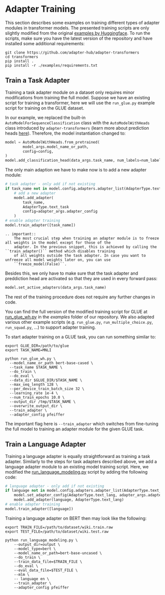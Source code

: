 # Adapter Training

This section describes some examples on training different types of adapter modules in transformer models.
The presented training scripts are only slightly modified from the original [examples by Huggingface](https://huggingface.co/transformers/examples.html).
To run the scripts, make sure you have the latest version of the repository and have installed some additional requirements:

```
git clone https://github.com/adapter-hub/adapter-transformers
cd transformers
pip install .
pip install -r ./examples/requirements.txt
```

## Train a Task Adapter

Training a task adapter module on a dataset only requires minor modifications from training the full model. Suppose we have an existing script for training a transformer, here we will use the `run_glue.py` example script for training on the GLUE dataset.

In our example, we replaced the built-in `AutoModelForSequenceClassification` class with the `AutoModelWithHeads` class introduced by `adapter-transformers` (learn more about prediction heads [here](prediction_heads.md)). Therefore, the model instantiation changed to:

```python
model = AutoModelWithHeads.from_pretrained(
        model_args.model_name_or_path,
        config=config,
)
model.add_classification_head(data_args.task_name, num_labels=num_labels)
```

The only main adaption we have to make now is to add a new adapter module:

```python
# task adapter - only add if not existing
if task_name not in model.config.adapters.adapter_list(AdapterType.text_task):
    # add a new adapter
    model.add_adapter(
        task_name,
        AdapterType.text_task
        config=adapter_args.adapter_config
    )
# enable adapter training
model.train_adapter([task_name])
```

```eval_rst
.. important::
    The most crucial step when training an adapter module is to freeze all weights in the model except for those of the
    adapter. In the previous snippet, this is achieved by calling the ``train_adapter()`` method which disables training
    of all weights outside the task adapter. In case you want to unfreeze all model weights later on, you can use
    ``freeze_model(False)``.
```

Besides this, we only have to make sure that the task adapter and preddiction head are activated so that they are used in every forward pass:

```python
model.set_active_adapters(data_args.task_name)
```

The rest of the training procedure does not require any further changes in code.

You can find the full version of the modified training script for GLUE at [run_glue_wh.py](https://github.com/adapter-hub/adapter-transformers/blob/master/examples/run_glue_wh.py) in the *examples* folder of our repository.
We also adapted various other example scripts (e.g. `run_glue.py`, `run_multiple_choice.py`, `run_squad.py`, ...) to support adapter training.

To start adapter training on a GLUE task, you can run something similar to:

```
export GLUE_DIR=/path/to/glue
export TASK_NAME=MNLI

python run_glue_wh.py \
  --model_name_or_path bert-base-cased \
  --task_name $TASK_NAME \
  --do_train \
  --do_eval \
  --data_dir $GLUE_DIR/$TASK_NAME \
  --max_seq_length 128 \
  --per_device_train_batch_size 32 \
  --learning_rate 1e-4 \
  --num_train_epochs 10.0 \
  --output_dir /tmp/$TASK_NAME \
  --overwrite_output_dir \
  --train_adapter \
  --adapter_config pfeiffer
```

The important flag here is `--train_adapter` which switches from fine-tuning the full model to training an adapter module for the given GLUE task.

## Train a Language Adapter

Training a language adapter is equally straightforward as training a task adapter. Similarly to the steps for task adapters
described above, we add a language adapter module to an existing model training script. Here, we modified the
[run_language_modeling.py](https://github.com/adapter-hub/adapter-transformers/blob/master/examples/run_language_modeling.py)
script by adding the following code:

```python
# language adapter - only add if not existing
if language not in model.config.adapters.adapter_list(AdapterType.text_lang):
    model.set_adapter_config(AdapterType.text_lang, adapter_args.adapter_config)
    model.add_adapter(language, AdapterType.text_lang)
# enable adapter training
model.train_adapter([language])
```

Training a language adapter on BERT then may look like the following:

```
export TRAIN_FILE=/path/to/dataset/wiki.train.raw
export TEST_FILE=/path/to/dataset/wiki.test.raw

python run_language_modeling.py \
    --output_dir=output \
    --model_type=bert \
    --model_name_or_path=bert-base-uncased \
    --do_train \
    --train_data_file=$TRAIN_FILE \
    --do_eval \
    --eval_data_file=$TEST_FILE \
    --mlm \
    -- language en \
    --train_adapter \
    --adapter_config pfeiffer
```
